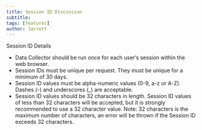 ```yaml
---
title: Session ID Discussion
subtitle:
tags: [features]
author: Jarrett
---
```


Session ID Details
* Data Collector should be run once for each user’s session within the web browser.
* Session IDs must be unique per request. They must be unique for a minimum of 30 days.
* Session ID values must be alpha-numeric values (0-9, a-z or A-Z). Dashes (-) and underscores (_)
are acceptable.
* Session ID values should be 32 characters in length. Session ID values of less than 32 characters
will be accepted, but it is strongly recommended to use a 32 character value. Note: 32
characters is the maximum number of characters, an error will be thrown if the Session ID
exceeds 32 characters.
